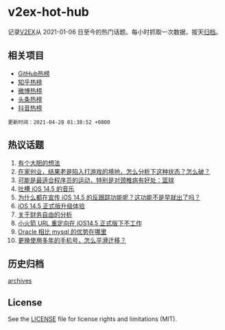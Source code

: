 # v2ex-hot-hub

 记录[V2EX](https://www.v2ex.com/)从 2021-01-06 日至今的热门话题。每小时抓取一次数据，按天[归档](archives)。
 
 ## 相关项目

- [GitHub热榜](https://github.com/lonnyzhang423/github-hot-hub)
- [知乎热榜](https://github.com/lonnyzhang423/zhihu-hot-hub)
- [微博热榜](https://github.com/lonnyzhang423/weibo-hot-hub)
- [头条热榜](https://github.com/lonnyzhang423/toutiao-hot-hub)
- [抖音热榜](https://github.com/lonnyzhang423/douyin-hot-hub)


 `更新时间：2021-04-28 01:38:52 +0800`

## 热议话题

1. [有个大胆的想法](https://www.v2ex.com/t/773516)
1. [在家创业，结果老是陷入打游戏的境地，怎么分析下这种状态？怎么破？](https://www.v2ex.com/t/773579)
1. [可能是最适合程序员的运动，特别是对颈椎病有好处：篮球](https://www.v2ex.com/t/773500)
1. [吐槽 iOS 14.5 的音乐](https://www.v2ex.com/t/773507)
1. [为什么都在宣传 iOS 14.5 的反跟踪功能呢？这功能不是早就出了吗？](https://www.v2ex.com/t/773502)
1. [iOS 14.5 正式版升级体验](https://www.v2ex.com/t/773505)
1. [关于财务自由的分析](https://www.v2ex.com/t/773614)
1. [小火箭 URL 重定向在 iOS14.5 正式版下不工作](https://www.v2ex.com/t/773536)
1. [Oracle 相比 mysql 的优势在哪里](https://www.v2ex.com/t/773654)
1. [更换使用多年的手机号，怎么平滑迁移？](https://www.v2ex.com/t/773574)

## 历史归档

[archives](archives)

## License

See the [LICENSE](LICENSE) file for license rights and limitations (MIT).
